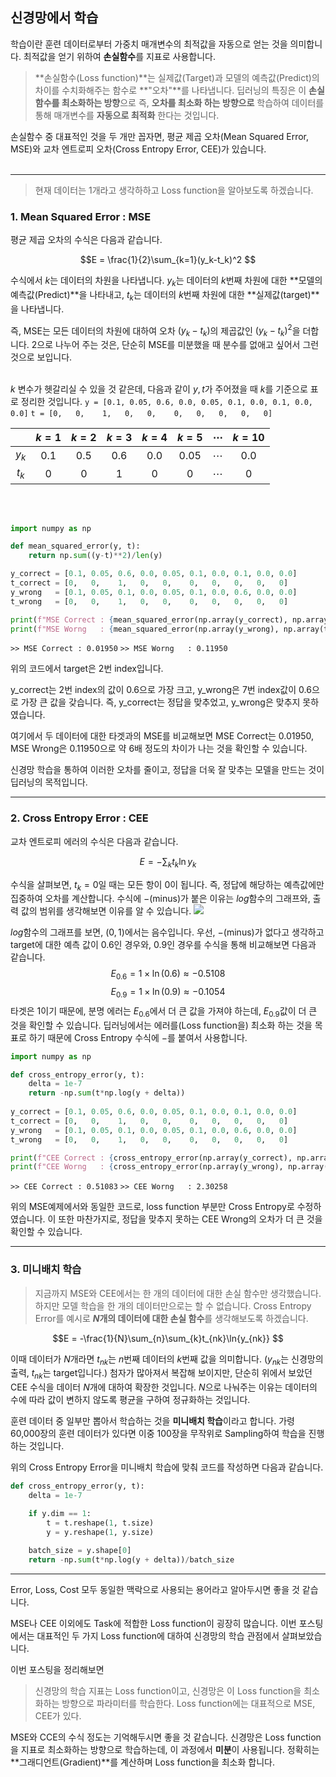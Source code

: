 ## 신경망에서 학습
학습이란 훈련 데이터로부터 가중치 매개변수의 최적값을 자동으로 얻는 것을 의미합니다.
최적값을 얻기 위하여 **손실함수**를 지표로 사용합니다.
>**손실함수(Loss function)**는 실제값(Target)과 모델의 예측값(Predict)의 차이를 수치화해주는 함수로 **"오차"**를 나타냅니다.
딥러닝의 특징은 이 **손실함수를 최소화하는 방향**으로 즉, **오차를 최소화 하는 방향으로** 학습하여 데이터를 통해 매개변수를 **자동으로 최적화** 한다는 것입니다.

손실함수 중 대표적인 것을 두 개만 꼽자면, 평균 제곱 오차(Mean Squared Error, MSE)와 교차 엔트로피 오차(Cross Entropy Error, CEE)가 있습니다.
<br><br>

---
>현재 데이터는 1개라고 생각하하고 Loss function을 알아보도록 하겠습니다.


### 1. Mean Squared Error : MSE
평균 제곱 오차의 수식은 다음과 같습니다.

$$E = \frac{1}{2}\sum_{k=1}(y_k-t_k)^2
$$



수식에서 $k$는 데이터의 차원을 나타냅니다. $y_k$는 데이터의 $k$번째 차원에 대한 **모델의 예측값(Predict)**을 나타내고, 
$t_k$는 데이터의 $k$번째 차원에 대한 **실제값(target)**을 나타냅니다.


즉, MSE는 모든 데이터의 차원에 대하여 오차 $(y_k-t_k)$의 제곱값인 $(y_k-t_k)^2$을 더합니다.
$2$으로 나누어 주는 것은, 단순히 MSE를 미분했을 때 분수를 없애고 싶어서 그런 것으로 보입니다.
<br><br>

$k$ 변수가 헷갈리실 수 있을 것 같은데, 다음과 같이 $y, t$가 주어졌을 때 $k$를 기준으로 표로 정리한 것입니다.
`y = [0.1, 0.05, 0.6, 0.0, 0.05, 0.1, 0.0, 0.1, 0.0, 0.0]`
`t = [0,   0,    1,   0,   0,    0,   0,   0,   0,   0]`

|     |$k=1$|$k=2$|$k=3$|$k=4$|$k=5$|$\cdots$|$k=10$|
|:---:|:---:|:---:|:---:|:---:|:---:|:---:|:---:|
|$y_k$|0.1  |0.5  | 0.6 | 0.0 | 0.05| $\cdots$|0.0|
|$t_k$|0    |0    | 1 | 0|0|$\cdots$|0

<br><br>

```python
import numpy as np

def mean_squared_error(y, t):
    return np.sum((y-t)**2)/len(y)

y_correct = [0.1, 0.05, 0.6, 0.0, 0.05, 0.1, 0.0, 0.1, 0.0, 0.0]
t_correct = [0,   0,    1,   0,   0,    0,   0,   0,   0,   0]
y_wrong   = [0.1, 0.05, 0.1, 0.0, 0.05, 0.1, 0.0, 0.6, 0.0, 0.0]
t_wrong   = [0,   0,    1,   0,   0,    0,   0,   0,   0,   0]

print(f"MSE Correct : {mean_squared_error(np.array(y_correct), np.array(t_correct)):.5f}")
print(f"MSE Worng   : {mean_squared_error(np.array(y_wrong), np.array(t_wrong)):.5f}")
```
`>> MSE Correct : 0.01950`
`>> MSE Worng   : 0.11950`

위의 코드에서 target은 2번  index입니다. 

y_correct는 2번 index의 값이 0.6으로 가장 크고, y_wrong은 7번 index값이 0.6으로 가장 큰 값을 갖습니다.
즉, y_correct는 정답을 맞추었고, y_wrong은 맞추지 못하였습니다.

여기에서 두 데이터에 대한 타겟과의 MSE를 비교해보면 MSE Correct는 0.01950, MSE Wrong은 0.11950으로 약 6배 정도의 차이가 나는 것을 확인할 수 있습니다.

신경망 학습을 통하여 이러한 오차를 줄이고, 정답을 더욱 잘 맞추는 모델을 만드는 것이 딥러닝의 목적입니다.

---
### 2. Cross Entropy Error : CEE
교차 엔트로피 에러의 수식은 다음과 같습니다.

$$E = -\sum_{k}t_k\ln{y_k}
$$

수식을 살펴보면, $t_k = 0$일 때는 모든 항이 0이 됩니다. 즉, 정답에 해당하는 예측값에만 집중하여 오차를 계산합니다. 
수식에 $-$(minus)가 붙은 이유는 $log$함수의 그래프와, 출력 값의 범위를 생각해보면 이유를 알 수 있습니다.
![](https://velog.velcdn.com/images/for_acl/post/9131d20d-31a8-4fad-9aa7-d7e2065e057f/image.png)

$log$함수의 그래프를 보면, $(0, 1)$에서는 음수입니다. 
우선, $-$(minus)가 없다고 생각하고 target에 대한 예측 값이 0.6인 경우와, 0.9인 경우를 수식을 통해 비교해보면 다음과 같습니다.
$$E_{0.6} = 1\times\ln(0.6) \approx -0.5108
$$
$$E_{0.9} = 1\times\ln(0.9) \approx -0.1054
$$
타겟은 1이기 때문에, 분명 에러는 $E_{0.6}$에서 더 큰 값을 가져야 하는데, $E_{0.9}$값이 더 큰 것을 확인할 수 있습니다.
딥러닝에서는 에러를(Loss function을) 최소화 하는 것을 목표로 하기 때문에 Cross Entropy 수식에 $-$를 붙여서 사용합니다.

```python
import numpy as np

def cross_entropy_error(y, t):
    delta = 1e-7
    return -np.sum(t*np.log(y + delta))
    
y_correct = [0.1, 0.05, 0.6, 0.0, 0.05, 0.1, 0.0, 0.1, 0.0, 0.0]
t_correct = [0,   0,    1,   0,   0,    0,   0,   0,   0,   0]
y_wrong   = [0.1, 0.05, 0.1, 0.0, 0.05, 0.1, 0.0, 0.6, 0.0, 0.0]
t_wrong   = [0,   0,    1,   0,   0,    0,   0,   0,   0,   0]

print(f"CEE Correct : {cross_entropy_error(np.array(y_correct), np.array(t_correct)):.5f}")
print(f"CEE Worng   : {cross_entropy_error(np.array(y_wrong), np.array(t_wrong)):.5f}")
```
`>> CEE Correct : 0.51083`
`>> CEE Worng   : 2.30258`

위의 MSE예제에서와 동일한 코드로, loss function 부분만 Cross Entropy로 수정하였습니다.
이 또한 마찬가지로, 정답을 맞추지 못하는 CEE Wrong의 오차가 더 큰 것을 확인할 수 있습니다.

---
### 3. 미니배치 학습
> 지금까지 MSE와 CEE에서는 한 개의 데이터에 대한 손실 함수만 생각했습니다. 하지만 모델 학습을 한 개의 데이터만으로는 할 수 없습니다. Cross Entropy Error를 예시로 **$N$개의 데이터에 대한 손실 함수**를 생각해보도록 하겠습니다.

$$E = -\frac{1}{N}\sum_{n}\sum_{k}t_{nk}\ln{y_{nk}}
$$

이때 데이터가 $N$개라면 $t_{nk}$는 $n$번째 데이터의  $k$번째 값을 의미합니다. ($y_{nk}$는 신경망의 출력, $t_{nk}$는 target입니다.) 첨자가 많아져서 복잡해 보이지만, 단순히 위에서 보았던 CEE 수식을 데이터 $N$개에 대하여 확장한 것입니다.
$N$으로 나눠주는 이유는 데이터의 수에 따라 값이 변하지 않도록 평균을 구하여 정규화하는 것입니다.

훈련 데이터 중 일부만 뽑아서 학습하는 것을 **미니배치 학습**이라고 합니다. 가령 60,000장의 훈련 데이터가 있다면 이중 100장을 무작위로 Sampling하여 학습을 진행하는 것입니다.

위의 Cross Entropy Error을 미니배치 학습에 맞춰 코드를 작성하면 다음과 같습니다.

```python
def cross_entropy_error(y, t):
    delta = 1e-7

    if y.dim == 1:
        t = t.reshape(1, t.size)
        y = y.reshape(1, y.size)
    
    batch_size = y.shape[0]
    return -np.sum(t*np.log(y + delta))/batch_size
```


---
Error, Loss, Cost 모두 동일한 맥락으로 사용되는 용어라고 알아두시면 좋을 것 같습니다.

MSE나 CEE 이외에도 Task에 적합한 Loss function이 굉장히 많습니다. 이번 포스팅에서는 대표적인 두 가지 Loss function에 대하여 신경망의 학습 관점에서 살펴보았습니다.

이번 포스팅을 정리해보면
>신경망의 학습 지표는 Loss function이고, 신경망은 이 Loss function을 최소화하는 방향으로 파라미터를 학습한다.
 Loss function에는 대표적으로 MSE, CEE가 있다.

MSE와 CCE의 수식 정도는 기억해두시면 좋을 것 같습니다.
신경망은 Loss function을 지표로 최소화하는 방향으로 학습하는데, 이 과정에서 **미분**이 사용됩니다. 정확히는 **그래디언트(Gradient)**를 계산하며 Loss function을 최소화 합니다.
